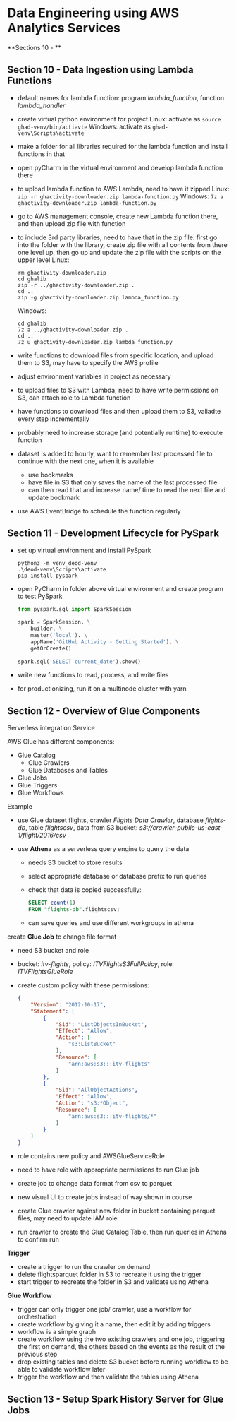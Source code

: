 # Data Engineering using AWS Analytics Services

**Sections 10 - **



## Section 10 - Data Ingestion using Lambda Functions

- default names for lambda function: program *lambda_function*, function *lambda_handler*
- create virtual python environment for project
  Linux: activate as ``source ghad-venv/bin/actiavte``
  Windows: activate as ``ghad-venv\Scripts\activate``
- make a folder for all libraries required for the lambda function and install functions in that
- open pyCharm in the virtual environment and develop lambda function there
- to upload lambda function to AWS Lambda, need to have it zipped
  Linux: ``zip -r ghactivity-downloader.zip lambda-function.py``
  Windows: ``7z a ghactivity-downloader.zip lambda-function.py``
- go to AWS management console, create new Lambda function there, and then upload zip file with function
- to include 3rd party libraries, need to have that in the zip file: first go into the folder with the library, create zip file with all contents from there one level up, then go up and update the zip file with the scripts on the upper level
  Linux:

  ```shell
  rm ghactivity-downloader.zip
  cd ghalib
  zip -r ../ghactivity-downloader.zip .
  cd ..
  zip -g ghactivity-downloader.zip lambda_function.py
  ```

  Windows:

  ```shell
  cd ghalib
  7z a ../ghactivity-downloader.zip .
  cd ..
  7z u ghactivity-downloader.zip lambda_function.py
  ```
  
- write functions to download files from specific location, and upload them to S3, may have to specify the AWS profile

- adjust environment variables in project as necessary

- to upload files to S3 with Lambda, need to have write permissions on S3, can attach role to Lambda function

- have functions to download files and then upload them to S3, valiadte every step incrementally

- probably need to increase storage (and potentially runtime) to execute function

- dataset is added to hourly, want to remember last processed file to continue with the next one, when it is available

  - use bookmarks
  - have file in S3 that only saves the name of the last processed file
  - can then read that and increase name/ time to read the next file and update bookmark

- use AWS EventBridge to schedule the function regularly





## Section 11 - Development Lifecycle for PySpark

- set up virtual environment and install PySpark

  ```shell
  python3 -m venv deod-venv
  .\deod-venv\Scripts\activate
  pip install pyspark
  ```

- open PyCharm in folder above virtual environment and create program to test PySpark

  ```python
  from pyspark.sql import SparkSession
       
  spark = SparkSession. \
      builder. \
      master('local'). \
      appName('GitHub Activity - Getting Started'). \
      getOrCreate()
       
  spark.sql('SELECT current_date').show()
  ```

- write new functions to read, process, and write files

- for productionizing, run it on a multinode cluster with yarn



## Section 12 - Overview of Glue Components

Serverless integration Service

AWS Glue has different components:

- Glue Catalog
  - Glue Crawlers
  - Glue Databases and Tables
- Glue Jobs
- Glue Triggers
- Glue Workflows

Example

- use Glue dataset flights,  crawler *Flights Data Crawler*, database *flights-db*, table *flightscsv*,
  data from S3 bucket: *s3://crawler-public-us-east-1/flight/2016/csv*

- use **Athena** as a serverless query engine to query the data

  - needs S3 bucket to store results

  - select appropriate database or database prefix to run queries

  - check that data is copied successfully:

    ```sql
    SELECT count(1)
    FROM "flights-db".flightscsv;
    ```

  - can save queries and use different workgroups in athena

create **Glue Job** to change file format

- need S3 bucket and role

- bucket: *itv-flights*, policy: *ITVFlightsS3FullPolicy*, role: *ITVFlightsGlueRole*

- create custom policy with these permissions:

  ```json
  {
      "Version": "2012-10-17",
      "Statement": [
          {
              "Sid": "ListObjectsInBucket",
              "Effect": "Allow",
              "Action": [
                  "s3:ListBucket"
              ],
              "Resource": [
                  "arn:aws:s3:::itv-flights"
              ]
          },
          {
              "Sid": "AllObjectActions",
              "Effect": "Allow",
              "Action": "s3:*Object",
              "Resource": [
                  "arn:aws:s3:::itv-flights/*"
              ]
          }
      ]
  }
  ```

- role contains new policy and AWSGlueServiceRole

- need to have role with appropriate permissions to run Glue job
- create job to change data format from csv to parquet
- new visual UI to create jobs instead of way shown in course
- create Glue crawler against new folder in bucket containing parquet files, may need to update IAM role
- run crawler to create the Glue Catalog Table, then run queries in Athena to confirm run

**Trigger**

- create a trigger to run the crawler on demand
- delete flightsparquet folder in S3 to recreate it using the trigger
- start trigger to recreate the folder in S3 and validate using Athena

**Glue Workflow**

- trigger can only trigger one job/ crawler, use a workflow for orchestration
- create workflow by giving it a name, then edit it by adding triggers
- workflow is a simple graph
- create workflow using the two existing crawlers and one job, triggering the first on demand, the others based on the events as the result of the previous step
- drop existing tables and delete S3 bucket before running workflow to be able to validate workflow later
- trigger the workflow and then validate the tables using Athena



## Section 13 - Setup Spark History Server for Glue Jobs









